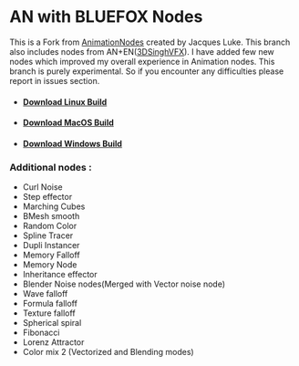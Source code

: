 # AN with BLUEFOX Nodes

This is a Fork from [AnimationNodes](https://github.com/JacquesLucke/animation_nodes) created by Jacques Luke. This branch also includes nodes from AN+EN([3DSinghVFX](https://github.com/3DSinghVFX/animation_nodes/tree/extranodes)). I have added few new nodes which improved my overall experience in Animation nodes. This branch is purely experimental. So if you encounter any difficulties please report in issues section. 
* #### [Download Linux Build](https://github.com/harisreedhar/AN_BLUEFOX/releases/download/Daily/animation_nodes_v2_1_linux_py37.zip)
* #### [Download MacOS Build](https://github.com/harisreedhar/AN_BLUEFOX/releases/download/Daily/animation_nodes_v2_1_macOS_py37.zip)
* #### [Download Windows Build](https://github.com/harisreedhar/AN_BLUEFOX/releases/download/Daily/animation_nodes_v2_1_windows_py37.zip)

### Additional nodes :
* Curl Noise
* Step effector
* Marching Cubes
* BMesh smooth
* Random Color
* Spline Tracer
* Dupli Instancer
* Memory Falloff 
* Memory Node 
* Inheritance effector
* Blender Noise nodes(Merged with Vector noise node)
* Wave falloff
* Formula falloff 
* Texture falloff  
* Spherical spiral
* Fibonacci
* Lorenz Attractor
* Color mix 2 (Vectorized and Blending modes) 
